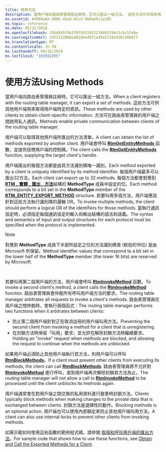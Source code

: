 ```yaml
---
title: 使用方法
description: 當用戶端向路由表管理員註冊時，它可以匯出一組方法。 這些方法可供其他用戶端用來取得用戶端特定的資訊。 方法可在路由表管理員的用戶端之間啟用私人通訊。
ms.assetid: 6d984a02-d005-43ad-81c4-968ae9c1a105
ms.topic: reference
ms.date: 05/31/2018
ms.openlocfilehash: 33bd895fbb3f8f54224522786b5794c5c6c57a9e
ms.sourcegitcommit: 2d531328b6ed82d4ad971a45a5131b430c5866f7
ms.translationtype: MT
ms.contentlocale: zh-TW
ms.lasthandoff: 09/16/2019
ms.locfileid: "103932295"
---
```

# <a name="using-methods"></a><span data-ttu-id="f005d-105">使用方法</span><span class="sxs-lookup"><span data-stu-id="f005d-105">Using Methods</span></span>

<span data-ttu-id="f005d-106">當用戶端向路由表管理員註冊時，它可以匯出一組方法。</span><span class="sxs-lookup"><span data-stu-id="f005d-106">When a client registers with the routing table manager, it can export a set of methods.</span></span> <span data-ttu-id="f005d-107">這些方法可供其他用戶端用來取得用戶端特定的資訊。</span><span class="sxs-lookup"><span data-stu-id="f005d-107">These methods are used by other clients to obtain client-specific information.</span></span> <span data-ttu-id="f005d-108">方法可在路由表管理員的用戶端之間啟用私人通訊。</span><span class="sxs-lookup"><span data-stu-id="f005d-108">Methods enable private communication between clients of the routing table manager.</span></span>

<span data-ttu-id="f005d-109">用戶端可以取得其他用戶端所匯出的方法清單。</span><span class="sxs-lookup"><span data-stu-id="f005d-109">A client can obtain the list of methods exported by another client.</span></span> <span data-ttu-id="f005d-110">用戶端會呼叫 [**RtmGetEntityMethods**](/windows/desktop/api/Rtmv2/nf-rtmv2-rtmgetentitymethods) 函數，並提供目標用戶端的控制碼。</span><span class="sxs-lookup"><span data-stu-id="f005d-110">The client calls the [**RtmGetEntityMethods**](/windows/desktop/api/Rtmv2/nf-rtmv2-rtmgetentitymethods) function, supplying the target client's handle.</span></span>

<span data-ttu-id="f005d-111">用戶端匯出的每個方法都是由其方法識別碼唯一識別。</span><span class="sxs-lookup"><span data-stu-id="f005d-111">Each method exported by a client is uniquely identified by its method identifier.</span></span> <span data-ttu-id="f005d-112">每個用戶端最多可以匯出32方法。</span><span class="sxs-lookup"><span data-stu-id="f005d-112">Each client can export up to 32 methods.</span></span> <span data-ttu-id="f005d-113">每個方法都會對應到 [**RTM \_ 實體 \_ 匯出 \_ 方法**](/windows/win32/api/rtmv2/nc-rtmv2-_entity_method)結構的 **MethodType** 成員中設定的位。</span><span class="sxs-lookup"><span data-stu-id="f005d-113">Each method corresponds to a bit set in the **MethodType** member of the [**RTM\_ENTITY\_EXPORT\_METHOD**](/windows/win32/api/rtmv2/nc-rtmv2-_entity_method) structure.</span></span> <span data-ttu-id="f005d-114">若要叫用多個方法，用戶端應該針對這些方法執行識別碼的邏輯 OR。</span><span class="sxs-lookup"><span data-stu-id="f005d-114">To invoke multiple methods, the client should perform a logical OR of the identifiers for those methods.</span></span> <span data-ttu-id="f005d-115">當執行通訊協定時，必須指定每個通訊協定的輸入和輸出結構的語法和語義。</span><span class="sxs-lookup"><span data-stu-id="f005d-115">The syntax and semantics of input and output structures for each protocol must be specified when the protocol is implemented.</span></span>

> [!Note]  
> <span data-ttu-id="f005d-116">對應到 **MethodType** 成員下半部所設定之位的方法識別碼值 (較低的16位) 是由 Microsoft 所保留。</span><span class="sxs-lookup"><span data-stu-id="f005d-116">Method identifier values that correspond to a bit set in the lower half of the **MethodType** member (the lower 16 bits) are reserved by Microsoft.</span></span>

 

<span data-ttu-id="f005d-117">若要叫用第二個用戶端的方法，用戶端會呼叫 [**RtmInvokeMethod**](/windows/desktop/api/Rtmv2/nf-rtmv2-rtminvokemethod) 函數。</span><span class="sxs-lookup"><span data-stu-id="f005d-117">To invoke a second client's method, a client calls the [**RtmInvokeMethod**](/windows/desktop/api/Rtmv2/nf-rtmv2-rtminvokemethod) function.</span></span> <span data-ttu-id="f005d-118">路由表管理員會仲裁所有呼叫用戶端方法的要求。</span><span class="sxs-lookup"><span data-stu-id="f005d-118">The routing table manager arbitrates all requests to invoke a client's methods.</span></span> <span data-ttu-id="f005d-119">路由表管理員在用戶端之間仲裁時，會執行兩個函式：</span><span class="sxs-lookup"><span data-stu-id="f005d-119">The routing table manager performs two functions when it arbitrates between clients:</span></span>

-   <span data-ttu-id="f005d-120">防止第二個用戶端針對正在取消註冊的用戶端叫用方法。</span><span class="sxs-lookup"><span data-stu-id="f005d-120">Preventing the second client from invoking a method for a client that is unregistering.</span></span>
-   <span data-ttu-id="f005d-121">在封鎖方法時保留「叫用」要求，並允許在解除封鎖方法時繼續要求。</span><span class="sxs-lookup"><span data-stu-id="f005d-121">Holding an "invoke" request when methods are blocked, and allowing the request to continue when the methods are unblocked.</span></span>

<span data-ttu-id="f005d-122">如果用戶端必須防止其他用戶端執行其方法，則用戶端可以呼叫 [**RtmBlockMethods**](/windows/desktop/api/Rtmv2/nf-rtmv2-rtmblockmethods)。</span><span class="sxs-lookup"><span data-stu-id="f005d-122">If a client must prevent other clients from executing its methods, the client can call [**RtmBlockMethods**](/windows/desktop/api/Rtmv2/nf-rtmv2-rtmblockmethods).</span></span> <span data-ttu-id="f005d-123">路由表管理員將不允許對 [**RtmInvokeMethod**](/windows/desktop/api/Rtmv2/nf-rtmv2-rtminvokemethod) 進行呼叫，直到用戶端再次解除封鎖其方法為止。</span><span class="sxs-lookup"><span data-stu-id="f005d-123">The routing table manager will not allow a call to [**RtmInvokeMethod**](/windows/desktop/api/Rtmv2/nf-rtmv2-rtminvokemethod) to be processed until the client unblocks its methods again.</span></span>

<span data-ttu-id="f005d-124">用戶端通常會在對用戶端之間交換的私用資料進行變更時封鎖方法。</span><span class="sxs-lookup"><span data-stu-id="f005d-124">Clients typically block methods when making changes to the private data that is exchanged between clients.</span></span> <span data-ttu-id="f005d-125">封鎖方法是選擇性的動作。</span><span class="sxs-lookup"><span data-stu-id="f005d-125">Blocking methods is an optional action.</span></span> <span data-ttu-id="f005d-126">用戶端也可以使用內部鎖定來防止其他用戶端叫用方法。</span><span class="sxs-lookup"><span data-stu-id="f005d-126">A client can also use internal locks to prevent other clients from invoking methods.</span></span>

<span data-ttu-id="f005d-127">如需示範如何使用這些函數的範例程式碼，請參閱 [取得和呼叫用戶端的匯出方法](obtain-and-call-the-exported-methods-for-a-client.md)。</span><span class="sxs-lookup"><span data-stu-id="f005d-127">For sample code that shows how to use these functions, see [Obtain and Call the Exported Methods for a Client](obtain-and-call-the-exported-methods-for-a-client.md).</span></span>

 

 




